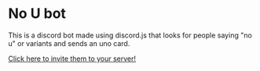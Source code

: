 # No U bot

This is a discord bot made using discord.js that looks for people saying "no u" or variants and sends an uno card.

[Click here to invite them to your server!](https://discordapp.com/oauth2/authorize?&client_id=610898568911257610&scope=bot&permissions=67584)